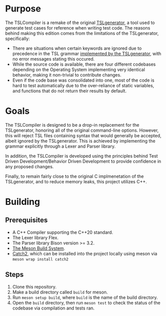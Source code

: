 # Purpose
The TSLCompiler is a remake of the original [TSLgenerator](https://github.com/alexorso/tslgenerator), a tool used to generate test cases for reference when writing test code. The reasons behind making this edition comes from the limitations of the TSLgenerator, specifically:
- There are situations when certain keywords are ignored due to precedence in the TSL grammar [implemented by the TSLgenerator](https://github.com/alexorso/tslgenerator/blob/master/Docs/TSLgenerator-manual.txt), with no error messages stating this occured.
- While the source code is available, there are four different codebases depending on the Operating System implementing very identical behavior, making it non-trivial to contribute changes.
- Even if the code base was consolidated into one, most of the code is hard to test automatically due to the over-reliance of static variables, and functions that do not return their results by default.

# Goals
The TSLCompiler is designed to be a drop-in replacement for the TSLgenerator, honoring all of the original command-line options. However, this will reject TSL files containing syntax that would generally be accepted, albeit ignored by the TSLgenerator. This is achieved by implementing the grammar explicitly through a Lexer and Parser library.

In addition, the TSLCompiler is developed using the principles behind Test Driven Development/Behavior Driven Development to provide confidence in any proposed changes.

Finally, to remain fairly close to the original C implmenetation of the TSLgenerator, and to reduce memory leaks, this project utilizes C++.

# Building
## Prerequisites
- A C++ Compiler supporting the C++20 standard.
- The Lexer library Flex.
- The Parser library Bison version >= 3.2.
- [The Meson Build System](https://mesonbuild.com/SimpleStart.html).
- [Catch2](https://github.com/catchorg/Catch2), which can be installed into the project locally using meson via `meson wrap install catch2`

## Steps
1. Clone this repository.
2. Make a build directory called `build` for meson.
3. Run `meson setup build`, where `build` is the name of the build directory.
4. Open the `build` directory, then run `meson test` to check the status of the codebase via compilation and tests ran.
